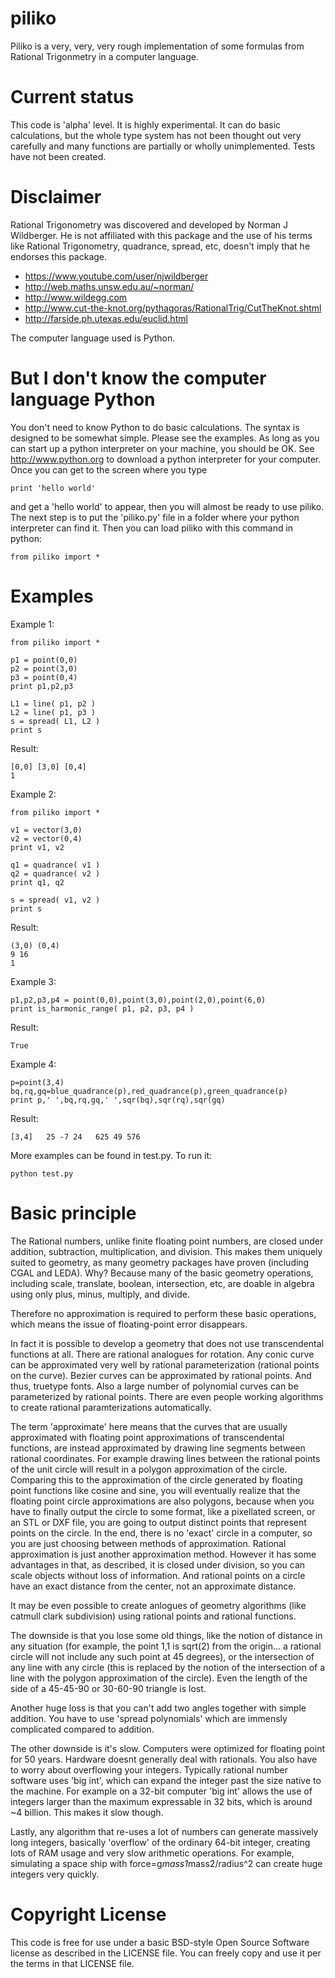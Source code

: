 piliko
======

Piliko is a very, very, very rough implementation of some formulas from 
Rational Trigonmetry in a computer language. 

Current status
==============

This code is 'alpha' level. It is highly experimental. It can do basic 
calculations, but the whole type system has not been thought out very 
carefully and many functions are partially or wholly unimplemented. 
Tests have not been created.

Disclaimer 
==========

Rational Trigonometry was discovered and developed by Norman J 
Wildberger. He is not affiliated with this package and the use of his 
terms like Rational Trigonometry, quadrance, spread, etc, doesn't imply 
that he endorses this package.

* https://www.youtube.com/user/njwildberger
* http://web.maths.unsw.edu.au/~norman/
* http://www.wildegg.com
* http://www.cut-the-knot.org/pythagoras/RationalTrig/CutTheKnot.shtml
* http://farside.ph.utexas.edu/euclid.html

The computer language used is Python.


But I don't know the computer language Python
=============================================

You don't need to know Python to do basic calculations. The syntax is
designed to be somewhat simple. Please see the examples. As long as you can
start up a python interpreter on your machine, you should be OK. See
http://www.python.org to download a python interpreter for your computer. 
Once you can get to the screen where you type 
	
	print 'hello world'

and get a 'hello world' to appear, then you will almost be ready to use 
piliko. The next step is to put the 'piliko.py' file in a folder where 
your python interpreter can find it. Then you can load piliko with this 
command in python:

	from piliko import *

Examples
========

Example 1:

	from piliko import *

	p1 = point(0,0)
	p2 = point(3,0)
	p3 = point(0,4)
	print p1,p2,p3

	L1 = line( p1, p2 )
	L2 = line( p1, p3 )
	s = spread( L1, L2 )
	print s

Result:

	[0,0] [3,0] [0,4]
	1

Example 2:

	from piliko import *

	v1 = vector(3,0)
	v2 = vector(0,4)
	print v1, v2

	q1 = quadrance( v1 )
	q2 = quadrance( v2 )
	print q1, q2

	s = spread( v1, v2 )
	print s

Result:

	(3,0) (0,4)
	9 16
	1

Example 3:

	p1,p2,p3,p4 = point(0,0),point(3,0),point(2,0),point(6,0)
	print is_harmonic_range( p1, p2, p3, p4 )

Result:

	True

Example 4:

	p=point(3,4)
	bq,rq,gq=blue_quadrance(p),red_quadrance(p),green_quadrance(p)
	print p,' ',bq,rq,gq,' ',sqr(bq),sqr(rq),sqr(gq)

Result:

	[3,4]   25 -7 24   625 49 576

More examples can be found in test.py. To run it:

	python test.py

Basic principle
===============

The Rational numbers, unlike finite floating point numbers, are closed 
under addition, subtraction, multiplication, and division. This makes 
them uniquely suited to geometry, as many geometry packages have proven 
(including CGAL and LEDA). Why? Because many of the basic geometry 
operations, including scale, translate, boolean, intersection, etc, are 
doable in algebra using only plus, minus, multiply, and divide.

Therefore no approximation is required to perform these basic 
operations, which means the issue of floating-point error disappears.

In fact it is possible to develop a geometry that does not use 
transcendental functions at all. There are rational analogues for 
rotation. Any conic curve can be approximated very well by rational 
parameterization (rational points on the curve). Bezier curves can be 
approximated by rational points. And thus, truetype fonts. Also a large 
number of polynomial curves can be parameterized by rational points. 
There are even people working algorithms to create rational 
paramterizations automatically.

The term 'approximate' here means that the curves that are usually 
approximated with floating point approximations of transcendental 
functions, are instead approximated by drawing line segments between 
rational coordinates. For example drawing lines between the rational 
points of the unit circle will result in a polygon approximation of the 
circle. Comparing this to the approximation of the circle generated by 
floating point functions like cosine and sine, you will eventually 
realize that the floating point circle approximations are also polygons, 
because when you have to finally output the circle to some format, like 
a pixellated screen, or an STL or DXF file, you are going to output 
distinct points that represent points on the circle. In the end, there 
is no 'exact' circle in a computer, so you are just choosing between 
methods of approximation. Rational approximation is just another 
approximation method. However it has some advantages in that, as 
described, it is closed under division, so you can scale objects without 
loss of information. And rational points on a circle have an exact distance
from the center, not an approximate distance. 

It may be even possible to create anlogues of geometry algorithms (like 
catmull clark subdivision) using rational points and rational functions.

The downside is that you lose some old things, like the notion of 
distance in any situation (for example, the point 1,1 is sqrt(2) from 
the origin... a rational circle will not include any such point at 45 
degrees), or the intersection of any line with any circle (this is 
replaced by the notion of the intersection of a line with the polygon 
approximation of the circle). Even the length of the side of a 45-45-90 
or 30-60-90 triangle is lost.

Another huge loss is that you can't add two angles together with simple 
addition. You have to use 'spread polynomials' which are immensly 
complicated compared to addition.

The other downside is it's slow. Computers were optimized for floating 
point for 50 years. Hardware doesnt generally deal with rationals. You 
also have to worry about overflowing your integers. Typically rational 
number software uses 'big int', which can expand the integer past the 
size native to the machine. For example on a 32-bit computer 'big int' 
allows the use of integers larger than the maximum expressable in 32 
bits, which is around ~4 billion. This makes it slow though.

Lastly, any algorithm that re-uses a lot of numbers can generate 
massively long integers, basically 'overflow' of the ordinary 64-bit 
integer, creating lots of RAM usage and very slow arithmetic operations. 
For example, simulating a space ship with force=g*mass1*mass2/radius^2 
can create huge integers very quickly.

Copyright License
=================

This code is free for use under a basic BSD-style Open Source Software 
license as described in the LICENSE file. You can freely copy and use it
per the terms in that LICENSE file.
